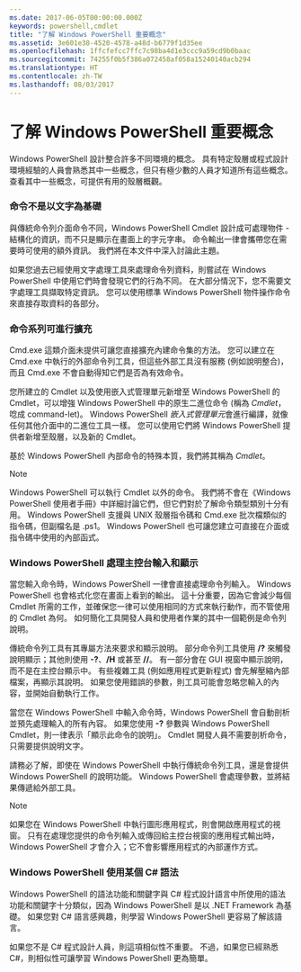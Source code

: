 ```yaml
---
ms.date: 2017-06-05T00:00:00.000Z
keywords: powershell,cmdlet
title: "了解 Windows PowerShell 重要概念"
ms.assetid: 3e601e38-4520-4578-a48d-b6779f1d35ee
ms.openlocfilehash: 1ffcfefcc7ffc7c98ba4d1e3ccc9a59cd9b0baac
ms.sourcegitcommit: 74255f0b5f386a072458af058a15240140acb294
ms.translationtype: HT
ms.contentlocale: zh-TW
ms.lasthandoff: 08/03/2017
---
```

# <a name="understanding-important-windows-powershell-concepts"></a>了解 Windows PowerShell 重要概念
Windows PowerShell 設計整合許多不同環境的概念。 具有特定殼層或程式設計環境經驗的人員會熟悉其中一些概念，但只有極少數的人員才知道所有這些概念。 查看其中一些概念，可提供有用的殼層概觀。

### <a name="commands-are-not-text-based"></a>命令不是以文字為基礎
與傳統命令列介面命令不同，Windows PowerShell Cmdlet 設計成可處理物件 - 結構化的資訊，而不只是顯示在畫面上的字元字串。 命令輸出一律會攜帶您在需要時可使用的額外資訊。 我們將在本文件中深入討論此主題。

如果您過去已經使用文字處理工具來處理命令列資料，則嘗試在 Windows PowerShell 中使用它們時會發現它們的行為不同。 在大部分情況下，您不需要文字處理工具擷取特定資訊。 您可以使用標準 Windows PowerShell 物件操作命令來直接存取資料的各部分。

### <a name="the-command-family-is-extensible"></a>命令系列可進行擴充
Cmd.exe 這類介面未提供可讓您直接擴充內建命令集的方法。 您可以建立在 Cmd.exe 中執行的外部命令列工具，但這些外部工具沒有服務 (例如說明整合)，而且 Cmd.exe 不會自動得知它們是否為有效命令。

您所建立的 Cmdlet 以及使用嵌入式管理單元新增至 Windows PowerShell 的 Cmdlet，可以增強 Windows PowerShell 中的原生二進位命令 (稱為 *Cmdlet*，唸成 command-let)。 Windows PowerShell *嵌入式管理單元*會進行編譯，就像任何其他介面中的二進位工具一樣。 您可以使用它們將 Windows PowerShell 提供者新增至殼層，以及新的 Cmdlet。

基於 Windows PowerShell 內部命令的特殊本質，我們將其稱為 *Cmdlet*。

> [!NOTE]
> Windows PowerShell 可以執行 Cmdlet 以外的命令。 我們將不會在《Windows PowerShell 使用者手冊》中詳細討論它們，但它們對於了解命令類型類別十分有用。 Windows PowerShell 支援與 UNIX 殼層指令碼和 Cmd.exe 批次檔類似的指令碼，但副檔名是 .ps1。 Windows PowerShell 也可讓您建立可直接在介面或指令碼中使用的內部函式。

### <a name="windows-powershell-handles-console-input-and-display"></a>Windows PowerShell 處理主控台輸入和顯示
當您輸入命令時，Windows PowerShell 一律會直接處理命令列輸入。 Windows PowerShell 也會格式化您在畫面上看到的輸出。 這十分重要，因為它會減少每個 Cmdlet 所需的工作，並確保您一律可以使用相同的方式來執行動作，而不管使用的 Cmdlet 為何。 如何簡化工具開發人員和使用者作業的其中一個範例是命令列說明。

傳統命令列工具有其專屬方法來要求和顯示說明。 部分命令列工具使用 **/?** 來觸發說明顯示；其他則使用 **-?**、**/H** 或甚至 **//**。 有一部分會在 GUI 視窗中顯示說明，而不是在主控台顯示中。 有些複雜工具 (例如應用程式更新程式) 會先解壓縮內部檔案，再顯示其說明。 如果您使用錯誤的參數，則工具可能會忽略您輸入的內容，並開始自動執行工作。

當您在 Windows PowerShell 中輸入命令時，Windows PowerShell 會自動剖析並預先處理輸入的所有內容。 如果您使用 **-?** 參數與 Windows PowerShell Cmdlet，則一律表示「顯示此命令的說明」。 Cmdlet 開發人員不需要剖析命令，只需要提供說明文字。

請務必了解，即使在 Windows PowerShell 中執行傳統命令列工具，還是會提供 Windows PowerShell 的說明功能。 Windows PowerShell 會處理參數，並將結果傳遞給外部工具。

> [!NOTE]
> 如果您在 Windows PowerShell 中執行圖形應用程式，則會開啟應用程式的視窗。 只有在處理您提供的命令列輸入或傳回給主控台視窗的應用程式輸出時，Windows PowerShell 才會介入；它不會影響應用程式的內部運作方式。

### <a name="windows-powershell-uses-some-c-syntax"></a>Windows PowerShell 使用某個 C# 語法
Windows PowerShell 的語法功能和關鍵字與 C# 程式設計語言中所使用的語法功能和關鍵字十分類似，因為 Windows PowerShell 是以 .NET Framework 為基礎。 如果您對 C# 語言感興趣，則學習 Windows PowerShell 更容易了解該語言。

如果您不是 C# 程式設計人員，則這項相似性不重要。 不過，如果您已經熟悉 C#，則相似性可讓學習 Windows PowerShell 更為簡單。


